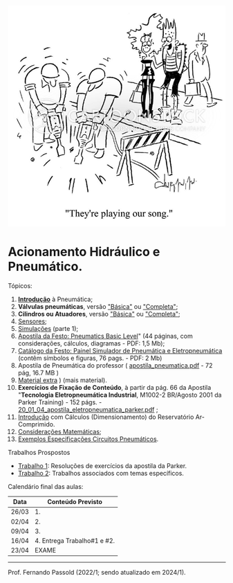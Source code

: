 ![music-our_song-special_songs-jackhammer-workmen-alternative_music-vsh0278_low](figuras/music-our_song-special_songs-jackhammer-workmen-alternative_music-vsh0278_low.jpeg)

# Acionamento Hidráulico e Pneumático.

Tópicos:

1. [**Introdução**](https://fpassold.github.io/Pneumatica/intro_pneumatica.html) à Pneumática;
2. **Válvulas pneumáticas**, versão ["Básica"](https://fpassold.github.io/Pneumatica/valvulas_basic.html) ou ["Completa"](https://fpassold.github.io/Pneumatica/valvulas.html);
3. **Cilindros ou Atuadores**, versão ["Básica"](https://fpassold.github.io/Pneumatica/cilindros_basic.html) ou ["Completa"](https://fpassold.github.io/Pneumatica/cilindros.html);
4. [Sensores](https://fpassold.github.io/Pneumatica/sensores.html);
5. [Simulações](https://fpassold.github.io/Pneumatica/simulacao_01.html) (parte 1);
6. [Apostila da Festo: Pneumatics Basic Level](Festo_Workbook_TP_101-Pneumatics_Basic_Level.pdf)" (44 páginas, com considerações, cálculos, diagramas - PDF: 1,5 Mb);
7. [Catálogo da Festo: Painel Simulador de Pneumática e Eletropneumática](Painel_Simulador_Pneumatica_Eletropneumatica.pdf) (contêm símbolos e figuras, 76 pags. - PDF: 2 Mb)
8. Apostila de Pneumática do professor (  [apostila_pneumatica.pdf](apostila_pneumatica.pdf) - 72 pág, 16.7 MB )
9. [Material extra](material_extra.html) ) (mais material).
10. **Exercícios de Fixação de Conteúdo**, à partir da pág. 66 da Apostila "**Tecnologia Eletropneumática Industrial**, M1002-2 BR/Agosto 2001 da Parker Training) - 152 págs. -  [20_01_04_apostila_eletropneumatica_parker.pdf](Exercicios/20_01_04_apostila_eletropneumatica_parker.pdf) 
    <!-- (https://fpassold.github.io/Pneumatica/exercicios_2.html) -->;
11. [Introdução](apostila_pneumatica.pdf) com Cálculos (Dimensionamento) do Reservatório Ar-Comprimido.
12. [Considerações Matemáticas](https://fpassold.github.io/Pneumatica/calculos_pneumo.html);
13. [Exemplos Especificações Circuitos Pneumáticos](https://fpassold.github.io/Pneumatica/exercicios_1.html).

Trabalhos Prospostos

* [Trabalho 1](trabalho_1.html): Resoluções de exercícios da apostila da Parker.
* [Trabalho 2](trabalho_2.html): Trabalhos associados com temas específicos.

Calendário final das aulas:

| Data  | Conteúdo Previsto           |
| ----- | --------------------------- |
| 26/03 | 1.                          |
| 02/04 | 2.                          |
| 09/04 | 3.                          |
| 16/04 | 4. Entrega Trabalho#1 e #2. |
| 23/04 | EXAME                       |

------

Prof. Fernando Passold (2022/1; sendo atualizado em 2024/1).